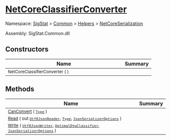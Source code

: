 # [NetCoreClassifierConverter](./NetCoreClassifierConverter.md)

Namespace: [SigStat]() > [Common](./../../README.md) > [Helpers](./../README.md) > [NetCoreSerialization](./README.md)

Assembly: SigStat.Common.dll


## Constructors

| Name | Summary | 
| --- | --- | 
| <sub>NetCoreClassifierConverter (  )</sub><img width=160>| <sub></sub>| <br>


## Methods

| Name | Summary | 
| --- | --- | 
| <sub>[CanConvert](./Methods/NetCoreClassifierConverter-100664108.md) ( [`Type`](https://docs.microsoft.com/en-us/dotnet/api/System.Type) )</sub><img width=160>| <sub></sub>| <br>
| <sub>[Read](./Methods/NetCoreClassifierConverter-100664109.md) ( out [`Utf8JsonReader`](https://docs.microsoft.com/en-us/dotnet/api/System.Text.Json.Utf8JsonReader), [`Type`](https://docs.microsoft.com/en-us/dotnet/api/System.Type), [`JsonSerializerOptions`](https://docs.microsoft.com/en-us/dotnet/api/System.Text.Json.JsonSerializerOptions) )</sub><img width=160>| <sub></sub>| <br>
| <sub>[Write](./Methods/NetCoreClassifierConverter-100664110.md) ( [`Utf8JsonWriter`](https://docs.microsoft.com/en-us/dotnet/api/System.Text.Json.Utf8JsonWriter), [`OptimalDtwClassifier`](./../../PipelineItems/Classifiers/OptimalDtwClassifier.md), [`JsonSerializerOptions`](https://docs.microsoft.com/en-us/dotnet/api/System.Text.Json.JsonSerializerOptions) )</sub><img width=160>| <sub></sub>| <br>


